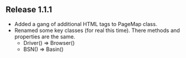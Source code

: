 ## Release 1.1.1

* Added a gang of additional HTML tags to PageMap class.
* Renamed some key classes (for real this time). There methods and properties are the same.
  * Driver() => Browser()
  * BSN() => Basin()